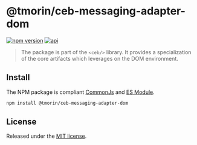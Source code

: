 # @tmorin/ceb-messaging-adapter-dom

[![npm version](https://badge.fury.io/js/%40tmorin%2Fceb-messaging-adapter-dom.svg)](https://badge.fury.io/js/%40tmorin%2Fceb-messaging-adapter-dom)
[![api](https://img.shields.io/badge/-api-informational.svg)](https://tmorin.github.io/ceb/api/modules/_tmorin_ceb_messaging_adapter_dom.html)

> The package is part of the `<ceb/>` library.
> It provides a specialization of the core artifacts which leverages on the DOM environment.

## Install

The NPM package is compliant [CommonJs](https://flaviocopes.com/commonjs) and [ES Module](https://flaviocopes.com/es-modules).

```bash
npm install @tmorin/ceb-messaging-adapter-dom
```

## License

Released under the [MIT license].

[Custom Elements (v1)]: https://html.spec.whatwg.org/multipage/custom-elements.html
[MIT license]: http://opensource.org/licenses/MIT
